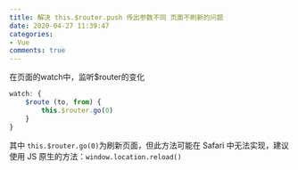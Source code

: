 ```yaml
---
title: 解决 this.$router.push 传出参数不同 页面不刷新的问题
date: 2020-04-27 11:39:47
categories:
- Vue
comments: true
---
```


在页面的watch中，监听$router的变化

```js
watch: {
    $route (to, from) {
        this.$router.go(0)
    }
}
```


其中 `this.$router.go(0)`为刷新页面，但此方法可能在 Safari 中无法实现，建议使用 JS 原生的方法：`window.location.reload()`

